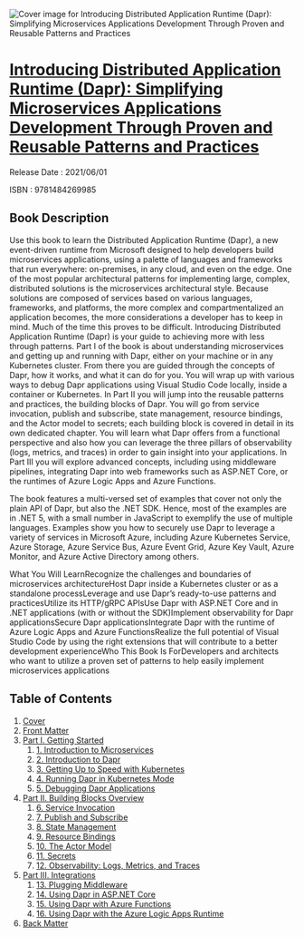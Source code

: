 ![Cover image for Introducing Distributed Application Runtime (Dapr): Simplifying Microservices Applications Development Through Proven and Reusable Patterns and Practices](https://imgdetail.ebookreading.net/cover/cover/202109/EB9781484269985.jpg)

[Introducing Distributed Application Runtime (Dapr): Simplifying Microservices Applications Development Through Proven and Reusable Patterns and Practices](https://ebookreading.net/view/book/Introducing+Distributed+Application+Runtime+%28Dapr%29%3A+Simplifying+Microservices+Applications+Development+Through+Proven+and+Reusable+Patterns+and+Practices-EB9781484269985_1.html "Introducing Distributed Application Runtime (Dapr): Simplifying Microservices Applications Development Through Proven and Reusable Patterns and Practices")
====================================================================================================================

Release Date : 2021/06/01

ISBN : 9781484269985

Book Description
-----------------

Use this book to learn the Distributed Application Runtime (Dapr), a new event-driven runtime from Microsoft designed to help developers build microservices applications, using a palette of languages and frameworks that run everywhere: on-premises, in any cloud, and even on the edge.
One of the most popular architectural patterns for implementing large, complex, distributed solutions is the microservices architectural style. Because solutions are composed of services based on various languages, frameworks, and platforms, the more complex and compartmentalized an application becomes, the more considerations a developer has to keep in mind. Much of the time this proves to be difficult.
Introducing&nbsp;Distributed Application Runtime (Dapr)&nbsp;is your guide to achieving more with less through patterns. Part I of the book is about understanding microservices and getting up and running with Dapr, either on your machine or in any Kubernetes cluster. From there you are guided through the concepts of Dapr, how it works, and what it can do for you. You will wrap up with various ways to debug Dapr applications using Visual Studio Code locally, inside a container or Kubernetes. In Part II you will jump into the reusable patterns and practices, the building blocks of Dapr. You will go from service invocation, publish and subscribe, state management, resource bindings, and the Actor model to secrets; each building block is covered in detail in its own dedicated chapter. You will learn what Dapr offers from a functional perspective and also how you can leverage the three pillars of observability (logs, metrics, and traces) in order to gain insight into your applications. In Part III you will explore advanced concepts, including using middleware pipelines, integrating Dapr into web frameworks such as ASP.NET Core, or the runtimes of Azure Logic Apps and Azure Functions.

The book features a multi-versed set of examples that cover not only the plain API of Dapr, but also the .NET SDK. Hence, most of the examples are in .NET 5, with a small number in JavaScript to exemplify the use of multiple languages. Examples show you how to securely use Dapr to leverage a variety of services in Microsoft Azure, including Azure Kubernetes Service, Azure Storage, Azure Service Bus, Azure Event Grid, Azure Key Vault, Azure Monitor, and Azure Active Directory among others.


What You Will LearnRecognize the challenges and boundaries of microservices architectureHost Dapr inside a Kubernetes cluster or as a standalone processLeverage and use Dapr’s ready-to-use patterns and practicesUtilize its HTTP/gRPC APIsUse Dapr with ASP.NET Core and in .NET applications (with or without the SDK)Implement observability for Dapr applicationsSecure Dapr applicationsIntegrate Dapr with the runtime of Azure Logic Apps and Azure FunctionsRealize the full potential of Visual Studio Code by using the right extensions that will contribute to a better development experienceWho This Book Is ForDevelopers&nbsp;and architects who want to utilize a proven set of patterns to help easily implement microservices applications

Table of Contents
-----------------

1. [Cover](https://ebookreading.net/view/book/Introducing+Distributed+Application+Runtime+%28Dapr%29%3A+Simplifying+Microservices+Applications+Development+Through+Proven+and+Reusable+Patterns+and+Practices-EB9781484269985_1.html)
1. [Front Matter](https://ebookreading.net/view/book/Introducing+Distributed+Application+Runtime+%28Dapr%29%3A+Simplifying+Microservices+Applications+Development+Through+Proven+and+Reusable+Patterns+and+Practices-EB9781484269985_2.html)
1. [Part I. Getting Started](https://ebookreading.net/view/book/Introducing+Distributed+Application+Runtime+%28Dapr%29%3A+Simplifying+Microservices+Applications+Development+Through+Proven+and+Reusable+Patterns+and+Practices-EB9781484269985_3.html)
    1. [1.&nbsp;Introduction to Microservices](https://ebookreading.net/view/book/Introducing+Distributed+Application+Runtime+%28Dapr%29%3A+Simplifying+Microservices+Applications+Development+Through+Proven+and+Reusable+Patterns+and+Practices-EB9781484269985_4.html)
    1. [2.&nbsp;Introduction to Dapr](https://ebookreading.net/view/book/Introducing+Distributed+Application+Runtime+%28Dapr%29%3A+Simplifying+Microservices+Applications+Development+Through+Proven+and+Reusable+Patterns+and+Practices-EB9781484269985_5.html)
    1. [3.&nbsp;Getting Up to Speed with Kubernetes](https://ebookreading.net/view/book/Introducing+Distributed+Application+Runtime+%28Dapr%29%3A+Simplifying+Microservices+Applications+Development+Through+Proven+and+Reusable+Patterns+and+Practices-EB9781484269985_6.html)
    1. [4.&nbsp;Running Dapr in Kubernetes Mode](https://ebookreading.net/view/book/Introducing+Distributed+Application+Runtime+%28Dapr%29%3A+Simplifying+Microservices+Applications+Development+Through+Proven+and+Reusable+Patterns+and+Practices-EB9781484269985_7.html)
    1. [5.&nbsp;Debugging Dapr Applications](https://ebookreading.net/view/book/Introducing+Distributed+Application+Runtime+%28Dapr%29%3A+Simplifying+Microservices+Applications+Development+Through+Proven+and+Reusable+Patterns+and+Practices-EB9781484269985_8.html)
1. [Part II. Building Blocks Overview](https://ebookreading.net/view/book/Introducing+Distributed+Application+Runtime+%28Dapr%29%3A+Simplifying+Microservices+Applications+Development+Through+Proven+and+Reusable+Patterns+and+Practices-EB9781484269985_9.html)
    1. [6.&nbsp;Service Invocation](https://ebookreading.net/view/book/Introducing+Distributed+Application+Runtime+%28Dapr%29%3A+Simplifying+Microservices+Applications+Development+Through+Proven+and+Reusable+Patterns+and+Practices-EB9781484269985_10.html)
    1. [7.&nbsp;Publish and Subscribe](https://ebookreading.net/view/book/Introducing+Distributed+Application+Runtime+%28Dapr%29%3A+Simplifying+Microservices+Applications+Development+Through+Proven+and+Reusable+Patterns+and+Practices-EB9781484269985_11.html)
    1. [8.&nbsp;State Management](https://ebookreading.net/view/book/Introducing+Distributed+Application+Runtime+%28Dapr%29%3A+Simplifying+Microservices+Applications+Development+Through+Proven+and+Reusable+Patterns+and+Practices-EB9781484269985_12.html)
    1. [9.&nbsp;Resource Bindings](https://ebookreading.net/view/book/Introducing+Distributed+Application+Runtime+%28Dapr%29%3A+Simplifying+Microservices+Applications+Development+Through+Proven+and+Reusable+Patterns+and+Practices-EB9781484269985_13.html)
    1. [10.&nbsp;The Actor Model](https://ebookreading.net/view/book/Introducing+Distributed+Application+Runtime+%28Dapr%29%3A+Simplifying+Microservices+Applications+Development+Through+Proven+and+Reusable+Patterns+and+Practices-EB9781484269985_14.html)
    1. [11.&nbsp;Secrets](https://ebookreading.net/view/book/Introducing+Distributed+Application+Runtime+%28Dapr%29%3A+Simplifying+Microservices+Applications+Development+Through+Proven+and+Reusable+Patterns+and+Practices-EB9781484269985_15.html)
    1. [12.&nbsp;Observability: Logs, Metrics, and Traces](https://ebookreading.net/view/book/Introducing+Distributed+Application+Runtime+%28Dapr%29%3A+Simplifying+Microservices+Applications+Development+Through+Proven+and+Reusable+Patterns+and+Practices-EB9781484269985_16.html)
1. [Part III. Integrations](https://ebookreading.net/view/book/Introducing+Distributed+Application+Runtime+%28Dapr%29%3A+Simplifying+Microservices+Applications+Development+Through+Proven+and+Reusable+Patterns+and+Practices-EB9781484269985_17.html)
    1. [13.&nbsp;Plugging Middleware](https://ebookreading.net/view/book/Introducing+Distributed+Application+Runtime+%28Dapr%29%3A+Simplifying+Microservices+Applications+Development+Through+Proven+and+Reusable+Patterns+and+Practices-EB9781484269985_18.html)
    1. [14.&nbsp;Using Dapr in ASP.NET Core](https://ebookreading.net/view/book/Introducing+Distributed+Application+Runtime+%28Dapr%29%3A+Simplifying+Microservices+Applications+Development+Through+Proven+and+Reusable+Patterns+and+Practices-EB9781484269985_19.html)
    1. [15.&nbsp;Using Dapr with Azure Functions](https://ebookreading.net/view/book/Introducing+Distributed+Application+Runtime+%28Dapr%29%3A+Simplifying+Microservices+Applications+Development+Through+Proven+and+Reusable+Patterns+and+Practices-EB9781484269985_20.html)
    1. [16.&nbsp;Using Dapr with the Azure Logic Apps Runtime](https://ebookreading.net/view/book/Introducing+Distributed+Application+Runtime+%28Dapr%29%3A+Simplifying+Microservices+Applications+Development+Through+Proven+and+Reusable+Patterns+and+Practices-EB9781484269985_21.html)
1. [Back Matter](https://ebookreading.net/view/book/Introducing+Distributed+Application+Runtime+%28Dapr%29%3A+Simplifying+Microservices+Applications+Development+Through+Proven+and+Reusable+Patterns+and+Practices-EB9781484269985_22.html)
